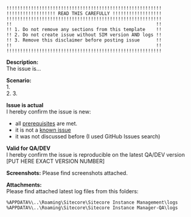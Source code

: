 ```
!!!!!!!!!!!!!!!!!!!!!!!!!!!!!!!!!!!!!!!!!!!!!!!!!!!!!!!!!
!!!!!!!!!!!!!!!!!! READ THIS CAREFULLY !!!!!!!!!!!!!!!!!!
!!!!!!!!!!!!!!!!!!!!!!!!!!!!!!!!!!!!!!!!!!!!!!!!!!!!!!!!!
!!                                                     !!
!! 1. Do not remove any sections from this template    !!
!! 2. Do not create issue without SIM version AND logs !!
!! 3. Remove this disclaimer before posting issue      !!
!!                                                     !!
!!!!!!!!!!!!!!!!!!!!!!!!!!!!!!!!!!!!!!!!!!!!!!!!!!!!!!!!!
```

**Description:**  
The issue is...

**Scenario:**  
1.  
2. 
3. 

**Issue is actual**  
I hereby confirm the issue is new:
* all [prerequisites](https://github.com/Sitecore/Sitecore-Instance-Manager/blob/develop/README.md#prerequisites) are met.
* it is not a [known issue](https://github.com/Sitecore/Sitecore-Instance-Manager/blob/develop/README.md#knwon-ssue)
* it was not discussed before (I used GitHub Issues search)

**Valid for QA/DEV**  
I hereby confirm the issue is reproducible on the latest QA/DEV version [PUT HERE EXACT VERSION NUMBER]

**Screenshots:**
Please find screenshots attached.

**Attachments:**  
Please find attached latest log files from this folders:
```
%APPDATA%\..\Roaming\Sitecore\Sitecore Instance Management\logs 
%APPDATA%\..\Roaming\Sitecore\Sitecore Instance Manager-QA\logs 
```
